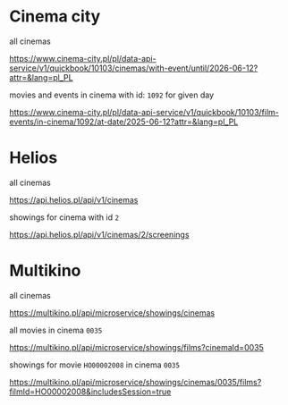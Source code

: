 # Cinema city

all cinemas

https://www.cinema-city.pl/pl/data-api-service/v1/quickbook/10103/cinemas/with-event/until/2026-06-12?attr=&lang=pl_PL

movies and events in cinema with id: `1092` for given day 

https://www.cinema-city.pl/pl/data-api-service/v1/quickbook/10103/film-events/in-cinema/1092/at-date/2025-06-12?attr=&lang=pl_PL

# Helios

all cinemas

https://api.helios.pl/api/v1/cinemas

showings for cinema with id `2`

https://api.helios.pl/api/v1/cinemas/2/screenings

# Multikino

all cinemas

https://multikino.pl/api/microservice/showings/cinemas

all movies in cinema `0035`

https://multikino.pl/api/microservice/showings/films?cinemaId=0035

showings for movie `HO00002008` in cinema `0035`

https://multikino.pl/api/microservice/showings/cinemas/0035/films?filmId=HO00002008&includesSession=true